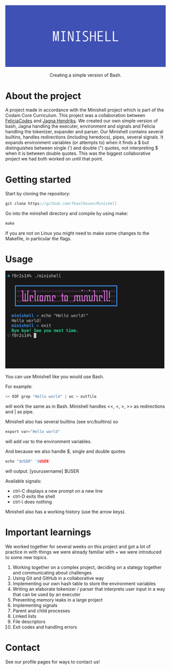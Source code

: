 <div align="center">
  <img src="img/MINISHELL.png" alt="logo" width="1000" height="auto" />
  <p>Creating a simple version of Bash.</p>
</div>

# About the project

A project made in accordance with the Minishell project which is part of the Codam Core Curriculum. This project was a collaboration between [FeliciaCodes](https://github.com/fkoolhoven) and [Jagna Hendriks](https://github.com/jshendriks).
We created our own simple version of bash, Jagna handling the executer, environment and signals and Felicia handling the tokenizer, expander and parser. Our Minishell contains several builtins, handles redirections (including heredocs), pipes, several signals. It expands environment variables (or attempts to)
when it finds a $ but distinguishes between single (') and double (") quotes, not interpreting $ when it is between double quotes. This was the biggest collaborative project we had both worked on until that point. 


# Getting started

Start by cloning the repository:
```c
git clone https://github.com/fkoolhoven/Minishell
```
Go into the minishell directory and compile by using make:
```c
make
```
If you are not on Linux you might need to make some changes to the Makefile, in particular the flags.

# Usage

<img src="img/HelloWorld.png" alt="logo" width="500" height="auto"/>

You can use Minishell like you would use Bash.

For example:
```c
<< EOF grep "Hello world" | wc > outfile 
```
will work the same as in Bash. Minishell handles <<, <, >, >> as redirections and | as pipe.

Minishell also has several builtins (see src/builtins) so
```c
export var="Hello world"
```
will add var to the environment variables.

And because we also handle $, single and double quotes
```c
echo "$USER" '$USER'
```
will output: [yourusername] $USER

Available signals:
- ctrl-C displays a new prompt on a new line
- ctrl-D exits the shell
- ctrl-\ does nothing

Minishell also has a working history (use the arrow keys).

# Important learnings

We worked together for several weeks on this project and got a lot of practice in with things we were already familiar with + we were introduced to some new topics.

1. Working together on a complex project, deciding on a stategy together and communicating about challenges
2. Using Git and GitHub in a collaborative way
3. Implementing our own hash table to store the environment variables
4. Writing an elaborate tokenizer / parser that interprets user input in a way that can be used by an executer 
5. Preventing memory leaks in a large project
6. Implementing signals
7. Parent and child processes
8. Linked lists
9. File descriptors
10. Exit codes and handling errors

# Contact

See our profile pages for ways to contact us!
